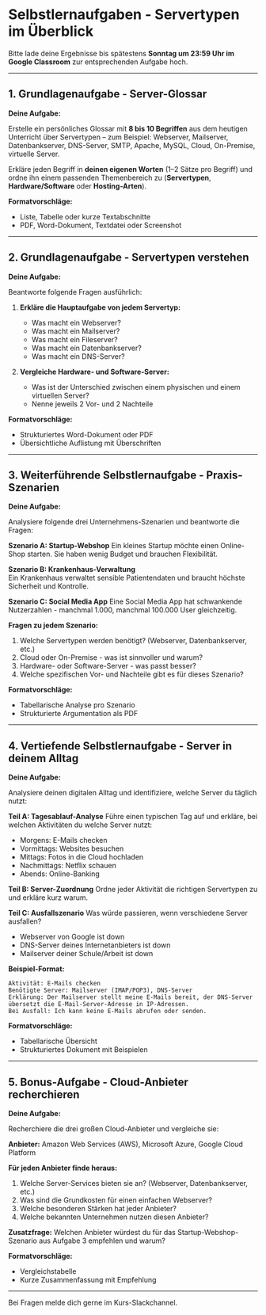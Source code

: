 # Selbstlernaufgaben - Servertypen im Überblick

Bitte lade deine Ergebnisse bis spätestens **Sonntag um 23:59 Uhr im Google Classroom** zur entsprechenden Aufgabe hoch.

---

## 1. Grundlagenaufgabe - Server-Glossar

**Deine Aufgabe:**

Erstelle ein persönliches Glossar mit **8 bis 10 Begriffen** aus dem heutigen Unterricht über Servertypen – zum Beispiel: Webserver, Mailserver, Datenbankserver, DNS-Server, SMTP, Apache, MySQL, Cloud, On-Premise, virtuelle Server.

Erkläre jeden Begriff in **deinen eigenen Worten** (1–2 Sätze pro Begriff) und ordne ihn einem passenden Themenbereich zu (**Servertypen**, **Hardware/Software** oder **Hosting-Arten**).


**Formatvorschläge:**
- Liste, Tabelle oder kurze Textabschnitte
- PDF, Word-Dokument, Textdatei oder Screenshot

---

## 2. Grundlagenaufgabe - Servertypen verstehen

**Deine Aufgabe:**

Beantworte folgende Fragen ausführlich:

1. **Erkläre die Hauptaufgabe von jedem Servertyp:**
   - Was macht ein Webserver?
   - Was macht ein Mailserver? 
   - Was macht ein Fileserver?
   - Was macht ein Datenbankserver?
   - Was macht ein DNS-Server?

2. **Vergleiche Hardware- und Software-Server:**
   - Was ist der Unterschied zwischen einem physischen und einem virtuellen Server?
   - Nenne jeweils 2 Vor- und 2 Nachteile


**Formatvorschläge:**
- Strukturiertes Word-Dokument oder PDF
- Übersichtliche Auflistung mit Überschriften

---

## 3. Weiterführende Selbstlernaufgabe - Praxis-Szenarien

**Deine Aufgabe:**

Analysiere folgende drei Unternehmens-Szenarien und beantworte die Fragen:

**Szenario A: Startup-Webshop**
Ein kleines Startup möchte einen Online-Shop starten. Sie haben wenig Budget und brauchen Flexibilität.

**Szenario B: Krankenhaus-Verwaltung**  
Ein Krankenhaus verwaltet sensible Patientendaten und braucht höchste Sicherheit und Kontrolle.

**Szenario C: Social Media App**
Eine Social Media App hat schwankende Nutzerzahlen - manchmal 1.000, manchmal 100.000 User gleichzeitig.

**Fragen zu jedem Szenario:**
1. Welche Servertypen werden benötigt? (Webserver, Datenbankserver, etc.)
2. Cloud oder On-Premise - was ist sinnvoller und warum?
3. Hardware- oder Software-Server - was passt besser?
4. Welche spezifischen Vor- und Nachteile gibt es für dieses Szenario?

**Formatvorschläge:**
- Tabellarische Analyse pro Szenario
- Strukturierte Argumentation als PDF

---

## 4. Vertiefende Selbstlernaufgabe - Server in deinem Alltag

**Deine Aufgabe:**

Analysiere deinen digitalen Alltag und identifiziere, welche Server du täglich nutzt:

**Teil A: Tagesablauf-Analyse**
Führe einen typischen Tag auf und erkläre, bei welchen Aktivitäten du welche Server nutzt:
- Morgens: E-Mails checken
- Vormittags: Websites besuchen  
- Mittags: Fotos in die Cloud hochladen
- Nachmittags: Netflix schauen
- Abends: Online-Banking

**Teil B: Server-Zuordnung**
Ordne jeder Aktivität die richtigen Servertypen zu und erkläre kurz warum.

**Teil C: Ausfallszenario**
Was würde passieren, wenn verschiedene Server ausfallen?
- Webserver von Google ist down
- DNS-Server deines Internetanbieters ist down  
- Mailserver deiner Schule/Arbeit ist down

**Beispiel-Format:**
```
Aktivität: E-Mails checken
Benötigte Server: Mailserver (IMAP/POP3), DNS-Server
Erklärung: Der Mailserver stellt meine E-Mails bereit, der DNS-Server übersetzt die E-Mail-Server-Adresse in IP-Adressen.
Bei Ausfall: Ich kann keine E-Mails abrufen oder senden.
```

**Formatvorschläge:**
- Tabellarische Übersicht
- Strukturiertes Dokument mit Beispielen

---

## 5. Bonus-Aufgabe - Cloud-Anbieter recherchieren

**Deine Aufgabe:**

Recherchiere die drei großen Cloud-Anbieter und vergleiche sie:

**Anbieter:** Amazon Web Services (AWS), Microsoft Azure, Google Cloud Platform

**Für jeden Anbieter finde heraus:**
1. Welche Server-Services bieten sie an? (Webserver, Datenbankserver, etc.)
2. Was sind die Grundkosten für einen einfachen Webserver?
3. Welche besonderen Stärken hat jeder Anbieter?
4. Welche bekannten Unternehmen nutzen diesen Anbieter?

**Zusatzfrage:** 
Welchen Anbieter würdest du für das Startup-Webshop-Szenario aus Aufgabe 3 empfehlen und warum?

**Formatvorschläge:**
- Vergleichstabelle
- Kurze Zusammenfassung mit Empfehlung

---


Bei Fragen melde dich gerne im Kurs-Slackchannel.
